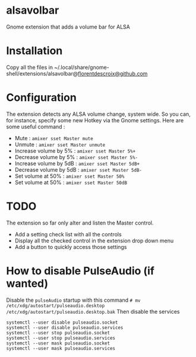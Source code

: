 # alsavolbar
Gnome extension that adds a volume bar for ALSA

# Installation
Copy all the files in ~/.local/share/gnome-shell/extensions/alsavolbar@florentdescroix@github.com

# Configuration
The extension detects any ALSA volume change, system wide.
So you can, for instance, specify some new Hotkey via the Gnome settings.
Here are some useful command :
* Mute : `amixer sset Master mute`
* Unmute : `amixer sset Master unmute`
* Increase volume by 5% : `amixer sset Master 5%+`
* Decrease volume by 5% : `amixer sset Master 5%-`
* Increase volume by 5dB : `amixer sset Master 5dB+`
* Decrease volume by 5dB : `amixer sset Master 5dB-`
* Set volume at 50% : `amixer sset Master 50%`
* Set volume at 50% : `amixer sset Master 50dB`

# TODO
The extension so far only alter and listen the Master control.
* Add a setting check list with all the controls
* Display all the checked control in the extension drop down menu
* Add a button to quickly access those settings

# How to disable PulseAudio (if wanted)
Disable the `pulseAudio` startup with this command
`# mv /etc/xdg/autostart/pulseaudio.desktop /etc/xdg/autostart/pulseaudio.desktop.bak`
Then disable the services
```
systemctl --user disable pulseaudio.socket
systemctl --user disable pulseaudio.services
systemctl --user stop pulseaudio.socket
systemctl --user stop pulseaudio.services
systemctl --user mask pulseaudio.socket
systemctl --user mask pulseaudio.services
```